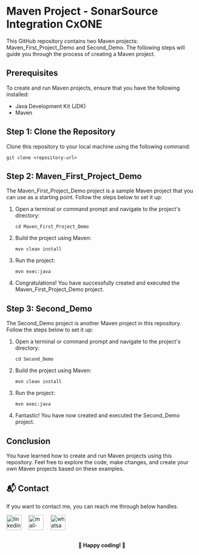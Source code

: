 # Maven Project - SonarSource Integration CxONE 

This GitHub repository contains two Maven projects: Maven_First_Project_Demo and Second_Demo. The following steps will guide you through the process of creating a Maven project.

## Prerequisites

To create and run Maven projects, ensure that you have the following installed:

- Java Development Kit (JDK)
- Maven

## Step 1: Clone the Repository

Clone this repository to your local machine using the following command:

```
git clone <repository-url>
```

## Step 2: Maven_First_Project_Demo

The Maven_First_Project_Demo project is a sample Maven project that you can use as a starting point. Follow the steps below to set it up:

1. Open a terminal or command prompt and navigate to the project's directory:

   ```
   cd Maven_First_Project_Demo
   ```

2. Build the project using Maven:

   ```
   mvn clean install
   ```

3. Run the project:

   ```
   mvn exec:java
   ```

4. Congratulations! You have successfully created and executed the Maven_First_Project_Demo project.

## Step 3: Second_Demo

The Second_Demo project is another Maven project in this repository. Follow the steps below to set it up:

1. Open a terminal or command prompt and navigate to the project's directory:

   ```
   cd Second_Demo
   ```

2. Build the project using Maven:

   ```
   mvn clean install
   ```

3. Run the project:

   ```
   mvn exec:java
   ```

4. Fantastic! You have now created and executed the Second_Demo project.

## Conclusion

You have learned how to create and run Maven projects using this repository. Feel free to explore the code, make changes, and create your own Maven projects based on these examples.

## 📬 Contact

If you want to contact me, you can reach me through below handles.

 <p align="left">
  <a href="https://www.linkedin.com/in/shubham-bhati-787319213/" target="_blank"><img align="center" src="https://skillicons.dev/icons?i=linkedin" width="40px" alt="linkedin" /></a>&emsp;
  <a title="shubhambhati226@gmail.com" href="mailto:shubhambhati226@gmail.com" target="_blank"><img align="center"  src="https://cdn-icons-png.flaticon.com/128/888/888853.png"  width="40px"   alt="mail-me" /></a>&emsp;
  <a href="https://wa.me/+916232133187" target="blank"><img align="center" src="https://media2.giphy.com/media/Q8I2fYA773h5wmQQcR/giphy.gif" width="40px"  alt="whatsapp-me" /></a>&emsp;	
 </p>

<br>

<div align="center">
  <strong>🎉 Happy coding! 🚀
</strong>
</div>


